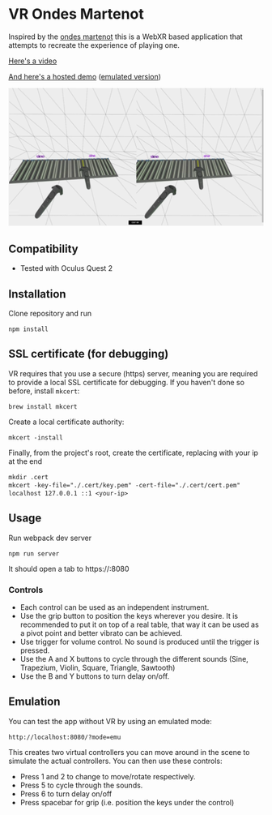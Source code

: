 # VR Ondes Martenot

Inspired by the [ondes martenot](https://www.youtube.com/watch?v=v0aflcF0-ys) this is a WebXR based application that attempts to recreate the experience of playing one.

[Here's a video](https://www.youtube.com/watch?v=7IabQXipfS0)

[And here's a hosted demo](https://elifer5000.github.io/vr-ondes-martenot/dist/index.html)  ([emulated version](https://elifer5000.github.io/vr-ondes-martenot/dist/index.html?mode=emu))

![pic](screenshot.png)

## Compatibility
* Tested with Oculus Quest 2
## Installation
Clone repository and run

```
npm install
```
## SSL certificate (for debugging)
VR requires that you use a secure (https) server, meaning you are required to provide a local SSL certificate for debugging.
If you haven't done so before, install `mkcert`:
```
brew install mkcert
```
Create a local certificate authority:
```
mkcert -install
```
Finally, from the project's root, create the certificate, replacing with your ip at the end
```
mkdir .cert
mkcert -key-file="./.cert/key.pem" -cert-file="./.cert/cert.pem"  localhost 127.0.0.1 ::1 <your-ip>
```
## Usage
Run webpack dev server

```
npm run server
```

It should open a tab to https://<your-ip>:8080
### Controls
* Each control can be used as an independent instrument.
* Use the grip button to position the keys wherever you desire. It is recommended to put it on top of a real table, that way it can be used as a pivot point and better vibrato can be achieved.
* Use trigger for volume control. No sound is produced until the trigger is pressed.
* Use the A and X buttons to cycle through the different sounds (Sine, Trapezium, Violin, Square, Triangle, Sawtooth)
* Use the B and Y buttons to turn delay on/off.

## Emulation
You can test the app without VR by using an emulated mode:

```
http://localhost:8080/?mode=emu
```

This creates two virtual controllers you can move around in the scene to simulate the actual controllers. You can then use these controls:
* Press 1 and 2 to change to move/rotate respectively.
* Press 5 to cycle through the sounds.
* Press 6 to turn delay on/off
* Press spacebar for grip (i.e. position the keys under the control)
